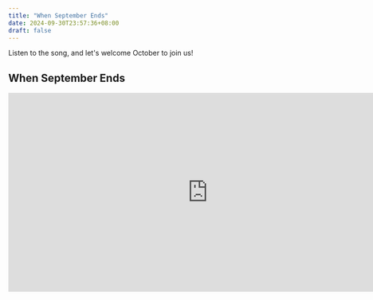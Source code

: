 ```yaml
---
title: "When September Ends"
date: 2024-09-30T23:57:36+08:00
draft: false
---
```


Listen to the song, and let's welcome October to join us!

## When September Ends

<iframe width="800" height="400" align="center" src="https://www.youtube.com/embed/4zbVIsL8OOY?si=Q1IYrXNI9wNHWGqb" title="YouTube video player" frameborder="0" allow="accelerometer; autoplay; clipboard-write; encrypted-media; gyroscope; picture-in-picture; web-share" referrerpolicy="strict-origin-when-cross-origin" allowfullscreen></iframe>
